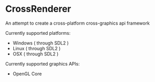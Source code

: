 # CrossRenderer

An attempt to create a cross-platform cross-graphics api framework

Currently supported platforms:
- Windows ( through SDL2 )
- Linux ( through SDL2 )
- OSX  ( through SDL2 )

Currently supported graphics APIs:
- OpenGL Core